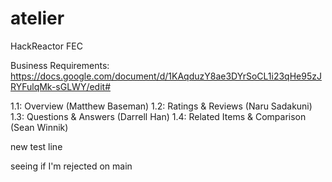 # atelier
HackReactor FEC

Business Requirements:
https://docs.google.com/document/d/1KAqduzY8ae3DYrSoCL1i23qHe95zJRYFulqMk-sGLWY/edit#


1.1: Overview (Matthew Baseman)
1.2: Ratings & Reviews (Naru Sadakuni)
1.3: Questions & Answers (Darrell Han)
1.4: Related Items & Comparison (Sean Winnik)

new test line

seeing if I'm rejected on main